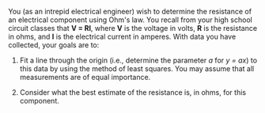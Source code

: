 You (as an intrepid electrical engineer) wish to determine the resistance of an electrical component using Ohm's law. You recall from your high school circuit classes that **V = RI**, where **V** is the voltage in volts, **R** is the resistance in ohms, and **I** is the electrical current in amperes. With data you have collected, your goals are to:

1. Fit a line through the origin (i.e., determine the parameter *a* for *y = ax*) to this data by using the method of least squares. You may assume that all measurements are of equal importance.

2. Consider what the best estimate of the resistance is, in ohms, for this component.
